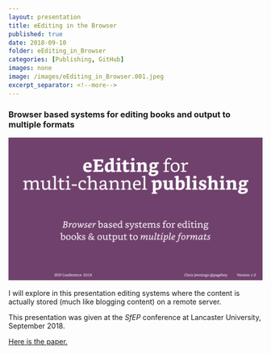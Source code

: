 ```yaml
---
layout: presentation
title: eEditing in the Browser
published: true
date: 2018-09-10
folder: eEditing_in_Browser
categories: [Publishing, GitHub]
images: none
image: /images/eEditing_in_Browser.001.jpeg
excerpt_separator: <!--more-->
---
```

### Browser based systems for editing books and output to multiple formats

[![The first frame of the presentation](/images/eEditing_in_Browser.001.jpeg)](/images/eEditing_in_Browser.001.jpeg)

<!--more-->

I will explore in this presentation editing systems where the content is actually stored (much like blogging content) on a remote server.

This presentation was given at the _SfEP_ conference at Lancaster University, September 2018.

[Here is the paper.][1d4b7ce7]

  [1d4b7ce7]: _papers/eEditing4multi-channel "read the paper"
